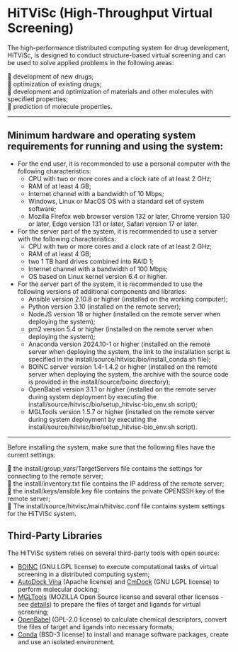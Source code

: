 # HiTViSc (High-Throughput Virtual Screening)

The high-performance distributed computing system for drug development, HiTViSc, is designed to conduct structure-based virtual screening and can be used to solve applied problems in the following areas:

:pill: development of new drugs;  
:pill: optimization of existing drugs;  
:pill: development and optimization of materials and other molecules with specified properties;  
:pill: prediction of molecule properties.

____

## Minimum hardware and operating system requirements for running and using the system:

- For the end user, it is recommended to use a personal computer with the following characteristics:
	- CPU with two or more cores and a clock rate of at least 2 GHz;
	- RAM of at least 4 GB;
	- Internet channel with a bandwidth of 10 Mbps;
	- Windows, Linux or MacOS OS with a standard set of system software;
	- Mozilla Firefox web browser version 132 or later, Chrome version 130 or later, Edge version 131 or later, Safari version 17 or later.
- For the server part of the system, it is recommended to use a server with the following characteristics:
	- CPU with two or more cores and a clock rate of at least 2 GHz;
	- RAM of at least 4 GB;
	- two 1 TB hard drives combined into RAID 1;
	- Internet channel with a bandwidth of 100 Mbps;
	- OS based on Linux kernel version 6.4 or higher.
- For the server part of the system, it is recommended to use the following versions of additional components and libraries:
	- Ansible version 2.10.8 or higher (installed on the working computer);
 	- Python version 3.10 (installed on the remote server);
	- NodeJS version 18 or higher (installed on the remote server when deploying the system);
	- pm2 version 5.4 or higher (installed on the remote server when deploying the system);
	- Anaconda version 2024.10-1 or higher (installed on the remote server when deploying the system, the link to the installation script is specified in the install/source/hitvisc/bio/install_conda.sh file);
	- BOINC server version 1.4-1.4.2 or higher (installed on the remote server when deploying the system, the archive with the source code is provided in the install/source/boinc directory);
	- OpenBabel version 3.1.1 or higher (installed on the remote server during system deployment by executing the install/source/hitvisc/bio/setup_hitvisc-bio_env.sh script);
	- MGLTools version 1.5.7 or higher (installed on the remote server during system deployment by executing the install/source/hitvisc/bio/setup_hitvisc-bio_env.sh script).
____
Before installing the system, make sure that the following files have the current settings:

:key: the install/group_vars/TargetServers file contains the settings for connecting to the remote server;  
:key: the install/inventory.txt file contains the IP address of the remote server;  
:key: the install/keys/ansible.key file contains the private OPENSSH key of the remote server;  
:key: The install/source/hitvisc/main/hitvisc.conf file contains system settings for the HiTViSc system.  

## Third-Party Libraries

The HiTViSc system relies on several third-party tools with open source:

- [BOINC](https://boinc.berkeley.edu/) (GNU LGPL license) to execute computational tasks of virtual screening in a distributed computing system;
- [AutoDock Vina](https://vina.scripps.edu/) (Apache license) and [CmDock](https://gitlab.com/Jukic/cmdock/) (GNU LGPL license) to perform molecular docking;
- [MGLTools](http://mgltools.scripps.edu/) (MOZILLA Open Source license and several other licenses - see [details](http://mgltools.scripps.edu/downloads/license-agreements)) to prepare the files of target and ligands for virtual screening;
- [OpenBabel](https://openbabel.github.io/) (GPL-2.0 license) to calculate chemical descriptors, convert the files of target and ligands into necessary formats;
- [Conda](https://github.com/conda/conda) (BSD-3 license) to install and manage software packages, create and use an isolated environment.




